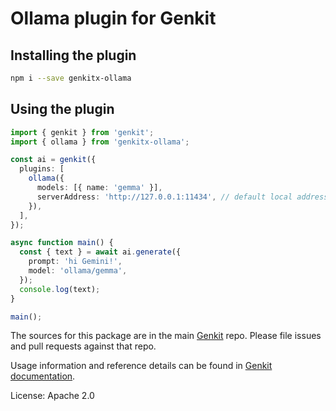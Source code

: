 # Ollama plugin for Genkit

## Installing the plugin

```bash
npm i --save genkitx-ollama
```

## Using the plugin

```ts
import { genkit } from 'genkit';
import { ollama } from 'genkitx-ollama';

const ai = genkit({
  plugins: [
    ollama({
      models: [{ name: 'gemma' }],
      serverAddress: 'http://127.0.0.1:11434', // default local address
    }),
  ],
});

async function main() {
  const { text } = await ai.generate({
    prompt: 'hi Gemini!',
    model: 'ollama/gemma',
  });
  console.log(text);
}

main();
```

The sources for this package are in the main [Genkit](https://github.com/firebase/genkit) repo. Please file issues and pull requests against that repo.

Usage information and reference details can be found in [Genkit documentation](https://genkit.dev/docs/plugins/ollama/).

License: Apache 2.0
